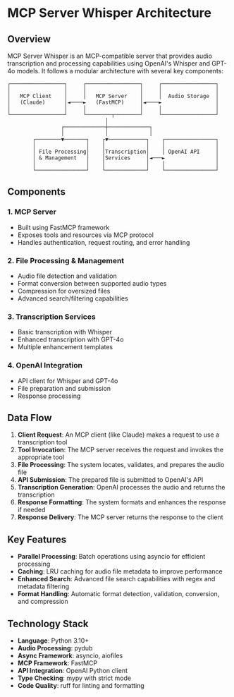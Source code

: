 # MCP Server Whisper Architecture

## Overview

MCP Server Whisper is an MCP-compatible server that provides audio transcription and processing capabilities using OpenAI's Whisper and GPT-4o models. It follows a modular architecture with several key components:

```
┌─────────────────┐     ┌─────────────────┐     ┌─────────────────┐
│                 │     │                 │     │                 │
│   MCP Client    │     │   MCP Server    │     │  Audio Storage  │
│   (Claude)      │◄────►   (FastMCP)     │◄────►                 │
│                 │     │                 │     │                 │
└─────────────────┘     └────────┬────────┘     └─────────────────┘
                               │
                 ┌─────────────┼─────────────┐
                 │             │             │
        ┌────────▼───────┐    ┌▼────────────┐    ┌────────────────┐
        │                │    │             │    │                │
        │ File Processing│    │Transcription│    │ OpenAI API     │
        │ & Management   │    │Services     │◄───►                │
        │                │    │             │    │                │
        └────────────────┘    └─────────────┘    └────────────────┘
```

## Components

### 1. MCP Server
- Built using FastMCP framework
- Exposes tools and resources via MCP protocol
- Handles authentication, request routing, and error handling

### 2. File Processing & Management
- Audio file detection and validation
- Format conversion between supported audio types
- Compression for oversized files
- Advanced search/filtering capabilities

### 3. Transcription Services
- Basic transcription with Whisper
- Enhanced transcription with GPT-4o
- Multiple enhancement templates

### 4. OpenAI Integration
- API client for Whisper and GPT-4o
- File preparation and submission
- Response processing

## Data Flow

1. **Client Request**: An MCP client (like Claude) makes a request to use a transcription tool
2. **Tool Invocation**: The MCP server receives the request and invokes the appropriate tool
3. **File Processing**: The system locates, validates, and prepares the audio file
4. **API Submission**: The prepared file is submitted to OpenAI's API
5. **Transcription Generation**: OpenAI processes the audio and returns the transcription
6. **Response Formatting**: The system formats and enhances the response if needed
7. **Response Delivery**: The MCP server returns the response to the client

## Key Features

- **Parallel Processing**: Batch operations using asyncio for efficient processing
- **Caching**: LRU caching for audio file metadata to improve performance
- **Enhanced Search**: Advanced file search capabilities with regex and metadata filtering
- **Format Handling**: Automatic format detection, validation, conversion, and compression

## Technology Stack

- **Language**: Python 3.10+
- **Audio Processing**: pydub
- **Async Framework**: asyncio, aiofiles
- **MCP Framework**: FastMCP
- **API Integration**: OpenAI Python client
- **Type Checking**: mypy with strict mode
- **Code Quality**: ruff for linting and formatting